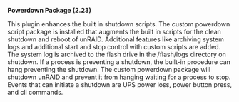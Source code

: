 **Powerdown Package (2.23)**

This plugin enhances the built in shutdown scripts.  The custom powerdown script package is installed that augments the built in scripts for the clean shutdown and reboot of unRAID.  Additional features like archiving system logs and additional start and stop control with custom scripts are added.  The system log is archived to the flash drive in the /flash/logs directory on shutdown.  If a process is preventing a shutdown, the built-in procedure can hang preventing the shutdown.  The custom powerdown package will shutdown unRAID and prevent it from hanging waiting for a process to stop.  Events that can initiate a shutdown are UPS power loss, power button press, and cli commands.
